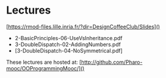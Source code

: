 # Lectures 

[https://rmod-files.lille.inria.fr/?dir=DesignCoffeeClub/Slides]()

- 2-BasicPrinciples-06-UseVsInheritance.pdf
- 3-DoubleDispatch-02-AddingNumbers.pdf
- [3-DoubleDispatch-04-NoSymmetrical.pdf]

These lectures are hosted at: 
	[http://github.com/Pharo-mooc/OOProgrammingMooc/]()
	
